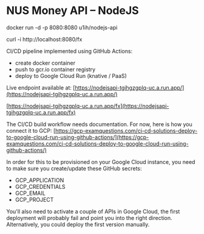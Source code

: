 # NUS Money API – NodeJS

docker run -d -p 8080:8080 u1ih/nodejs-api

curl -i http://localhost:8080/fx

CI/CD pipeline implemented using GitHub Actions:

* create docker container
* push to gcr.io container registry
* deploy to Google Cloud Run (knative / PaaS)

Live endpoint available at: [https://nodejsapi-tgihgzgplq-uc.a.run.app/](https://nodejsapi-tgihgzgplq-uc.a.run.app/)

[https://nodejsapi-tgihgzgplq-uc.a.run.app/fx](https://nodejsapi-tgihgzgplq-uc.a.run.app/fx)


The CI/CD build workflow needs documentation. For now, here is how you connect it to GCP: [https://gcp-examquestions.com/ci-cd-solutions-deploy-to-google-cloud-run-using-github-actions/](https://gcp-examquestions.com/ci-cd-solutions-deploy-to-google-cloud-run-using-github-actions/)

In order for this to be provisioned on your Google Cloud instance, you need to make sure you create/update these GitHub secrets:

* GCP_APPLICATION
* GCP_CREDENTIALS
* GCP_EMAIL
* GCP_PROJECT

You'll also need to activate a couple of APIs in Google Cloud, the first deployment will probably fail and point you into the right direction. Alternatively, you could deploy the first version manually.
